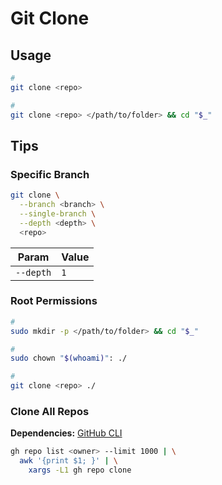 # Git Clone

## Usage

```sh
#
git clone <repo>

#
git clone <repo> </path/to/folder> && cd "$_"
```

## Tips

### Specific Branch

```sh
git clone \
  --branch <branch> \
  --single-branch \
  --depth <depth> \
  <repo>
```

| Param     | Value |
| --------- | ----- |
| `--depth` | `1`   |

### Root Permissions

```sh
#
sudo mkdir -p </path/to/folder> && cd "$_"

#
sudo chown "$(whoami)": ./

#
git clone <repo> ./
```

### Clone All Repos

**Dependencies:** [GitHub CLI](/github/README.md#cli)

```sh
gh repo list <owner> --limit 1000 | \
  awk '{print $1; }' | \
    xargs -L1 gh repo clone
```
